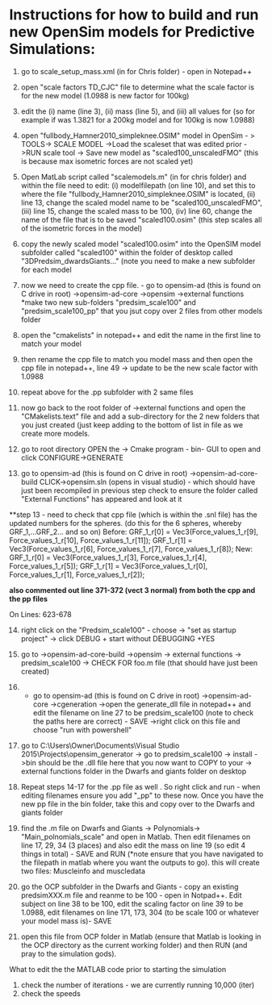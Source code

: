 
# Instructions for how to build and run new OpenSim models for Predictive Simulations: 

1. go to scale_setup_mass.xml (in for Chris folder) - open in Notepad++

2. open "scale factors TD_CJC" file to determine what the scale factor is for the new model (1.0988 is new factor for 100kg)

3. edit the (i) name (line 3), (ii) mass (line 5), and (iii) all values for <scales> (so for example if was 1.3821 for a 200kg model and for 100kg is now 1.0988)

4. open "fullbody_Hamner2010_simpleknee.OSIM" model in OpenSim - > TOOLS-> SCALE MODEL ->Load the scaleset that was edited prior ->RUN scale tool -> Save new model as "scaled100_unscaledFMO" (this is because max isometric forces are not scaled yet)

5. Open MatLab script called "scalemodels.m" (in for chris folder) and within the file need to edit: (i) modelfilepath (on line 10), and set this to where the file "fullbody_Hamner2010_simpleknee.OSIM" is located, (ii) line 13, change the scaled model name to be "scaled100_unscaledFMO", (iii) line 15, change the scaled mass to be 100, (iv) line 60, change the name of the file that is to be saved "scaled100.osim" (this step scales all of the isometric forces in the model)

6. copy the newly scaled model "scaled100.osim" into the OpenSIM model subfolder called "scaled100" within the folder of desktop called "3DPredsim_dwardsGiants..." (note you need to make a new subfolder for each model

7. now we need to create the cpp file. 
                - go to opensim-ad (this is found on C drive in root)
                ->opensim-ad-core
                ->opensim
                ->external functions
                *make two new sub-folders "predsim_scale100" and  "predsim_scale100_pp" that you jsut copy over 2 files from other models folder

8. open the "cmakelists" in notepad++ and edit the name in the first line to match your model

9. then rename the cpp file to match you model mass and then open the cpp file in notepad++, line 49 -> update to be the new scale factor with 1.0988

10. repeat above for the .pp subfolder with 2 same files 

11. now go back to the root folder of ->external functions and open the "CMakelists.text" file and add a sub-directory for the 2 new folders that you just created (just keep adding to the bottom of list in file as we create more models. 

12. go to root directory OPEN the -> Cmake program - bin- GUI to open and click CONFIGURE->GENERATE

13. go to opensim-ad (this is found on C drive in root)
                ->opensim-ad-core-build
                CLICK->opensim.sln (opens in visual studio) - which should have just been recompiled in previous step
                check to ensure the folder called "External Functions" has appeared and look at it

**step 13 - need to check that cpp file (which is within the .snl file) has the updated numbers for the spheres. (do this for the 6 spheres, whereby GRF_1,...GRF_2... and so on)
Before:
    GRF_1_r[0] = Vec3(Force_values_1_r[9], Force_values_1_r[10], Force_values_1_r[11]);
    GRF_1_r[1] = Vec3(Force_values_1_r[6], Force_values_1_r[7], Force_values_1_r[8]);
New:
    GRF_1_r[0] = Vec3(Force_values_1_r[3], Force_values_1_r[4], Force_values_1_r[5]);
    GRF_1_r[1] = Vec3(Force_values_1_r[0], Force_values_1_r[1], Force_values_1_r[2]);

**also commented out line 371-372 (vect 3 normal) from both the cpp and the pp files**

On Lines: 623-678
                
14. right click on the "Predsim_scale100" - choose -> "set as startup project" -> click DEBUG + start without DEBUGGING +YES 

15. go to ->opensim-ad-core-build ->opensim -> external functions -> predsim_scale100 -> CHECK FOR foo.m file (that should have just been created)

16. - go to opensim-ad (this is found on C drive in root)
                ->opensim-ad-core
                ->cgeneration
                ->open the generate_dll file in notepad++ and edit the filename on line 27 to be predsim_scale100 (note to check the paths here are correct) - SAVE
                ->right click on this file and choose "run with powershell"


17. go to C:\Users\Owner\Documents\Visual Studio 2015\Projects\opensim_generator
                -> go to predsim_scale100 -> install ->bin should be the .dll file here that you now want to COPY to your -> external functions folder in the Dwarfs and giants folder on desktop

18. Repeat steps 14-17 for the .pp file as well . So right click and run - when editing filenames ensure you add "_pp" to these now. Once you have the new pp file in the bin folder, take this and copy over to the Dwarfs and giants folder 

19. find the .m file on Dwarfs and Giants -> Polynomials-> "Main_polnomials_scale" and open in Matlab. Then edit filenames on line 17, 29, 34 (3 places) and also edit the mass on line 19 (so edit 4 things in total) - SAVE and RUN (*note ensure that you have navigated to the filepath in matlab where you want the outputs to go). this will create two files: Muscleinfo and muscledata

20. go the OCP subfolder in the Dwarfs and Giants - copy an existing predsimXXX.m file and reanme to be 100 - open in Notpad++. Edit subject on line 38 to be 100, edit the scaling factor on line 39 to be 1.0988, edit filenames on line 171, 173, 304 (to be scale 100 or whatever your model mass is)- SAVE 

21. open this file from OCP folder in Matlab (ensure that Matlab is looking in the OCP directory as the current working folder) and then RUN (and pray to the simulation gods).

What to edit the the MATLAB code prior to starting the simulation
1. check the number of iterations - we are currently running 10,000 (iter)
2. check the speeds

